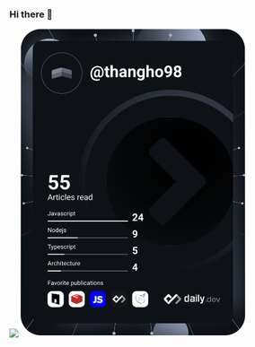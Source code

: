 ### Hi there 👋

<!--
**thangho98/thangho98** is a ✨ _special_ ✨ repository because its `README.md` (this file) appears on your GitHub profile.

Here are some ideas to get you started:

- 🔭 I’m currently working on ...
- 🌱 I’m currently learning ...
- 👯 I’m looking to collaborate on ...
- 🤔 I’m looking for help with ...
- 💬 Ask me about ...
- 📫 How to reach me: ...
- 😄 Pronouns: ...
- ⚡ Fun fact: ...
-->

<img align="center" src="https://github-readme-stats.vercel.app/api/?username=thangho98&theme=dracula" />
<a href="https://app.daily.dev/thangho98"><img src="https://github.com/thangho98/thangho98/blob/main/devcard.svg" width="400" alt="thăng's Dev Card"/></a>
